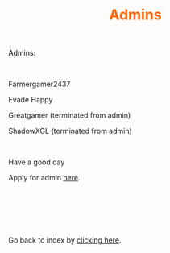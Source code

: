 <h1 style="text-align: center;"><span style="color: #ff6600;">Admins</span></h1>
<p>&nbsp;</p>
<p><span style="color: #000000;">Admins:</span></p>
<p>&nbsp;</p>
<p>Farmergamer2437</p>
<p>Evade Happy</p>
<p>Greatgamer (terminated from admin)</p>
<p>ShadowXGL (terminated from admin)</p>
<p>&nbsp;</p>
<p>Have a good day</p>
<p>Apply for admin&nbsp;<a href="https://docs.google.com/forms/d/e/1FAIpQLSdFePe8HNQ16S0vg2HpCD1fWumgwr6gB4qCO1_el_6lovCdxg/viewform?usp=sf_link">here</a>.</p>
<p>&nbsp;</p>
<p>&nbsp;</p>
<p>&nbsp;</p>
<p>Go back to index by&nbsp;<a href="https://farmergamer2437.github.io/Hub2/">clicking here</a>.</p>
<p>&nbsp;</p>
